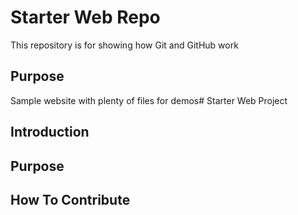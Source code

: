 # Starter Web Repo

This repository is for showing how Git and GitHub work

## Purpose

Sample website with plenty of files for demos# Starter Web Project
## Introduction
## Purpose
## How To Contribute
